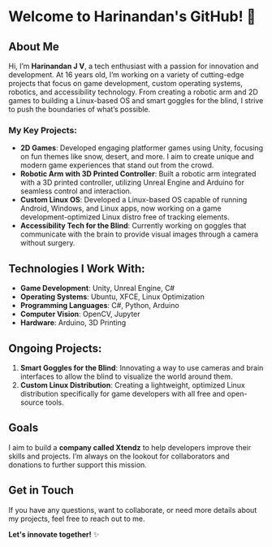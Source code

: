 # Welcome to Harinandan's GitHub! 👋

## About Me

Hi, I’m **Harinandan J V**, a tech enthusiast with a passion for innovation and development. At 16 years old, I’m working on a variety of cutting-edge projects that focus on game development, custom operating systems, robotics, and accessibility technology. From creating a robotic arm and 2D games to building a Linux-based OS and smart goggles for the blind, I strive to push the boundaries of what’s possible.

### My Key Projects:
- **2D Games**: Developed engaging platformer games using Unity, focusing on fun themes like snow, desert, and more. I aim to create unique and modern game experiences that stand out from the crowd.
- **Robotic Arm with 3D Printed Controller**: Built a robotic arm integrated with a 3D printed controller, utilizing Unreal Engine and Arduino for seamless control and interaction.
- **Custom Linux OS**: Developed a Linux-based OS capable of running Android, Windows, and Linux apps, now working on a game development-optimized Linux distro free of tracking elements.
- **Accessibility Tech for the Blind**: Currently working on goggles that communicate with the brain to provide visual images through a camera without surgery.

## Technologies I Work With:
- **Game Development**: Unity, Unreal Engine, C#
- **Operating Systems**: Ubuntu, XFCE, Linux Optimization
- **Programming Languages**: C#, Python, Arduino
- **Computer Vision**: OpenCV, Jupyter
- **Hardware**: Arduino, 3D Printing

## Ongoing Projects:
1. **Smart Goggles for the Blind**: Innovating a way to use cameras and brain interfaces to allow the blind to visualize the world around them.
2. **Custom Linux Distribution**: Creating a lightweight, optimized Linux distribution specifically for game developers with all free and open-source tools.

## Goals
I aim to build a **company called Xtendz** to help developers improve their skills and projects. I’m always on the lookout for collaborators and donations to further support this mission.

## Get in Touch
If you have any questions, want to collaborate, or need more details about my projects, feel free to reach out to me.

**Let's innovate together!** ✨
